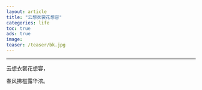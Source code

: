 ```yaml
---
layout: article
title: "云想衣裳花想容"
categories: life
toc: true
ads: true
image:
teaser: /teaser/bk.jpg
---
```


---





云想衣裳花想容，  



春风拂槛露华浓。

